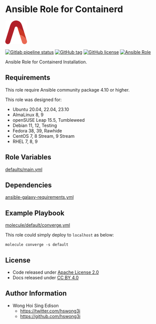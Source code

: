 # Ansible Role for Containerd

<a href="https://alvistack.com" title="AlviStack" target="_blank"><img src="/alvistack.svg" height="75" alt="AlviStack"></a>

[![Gitlab pipeline status](https://img.shields.io/gitlab/pipeline/alvistack/ansible-role-containerd/master)](https://gitlab.com/alvistack/ansible-role-containerd/-/pipelines)
[![GitHub tag](https://img.shields.io/github/tag/alvistack/ansible-role-containerd.svg)](https://github.com/alvistack/ansible-role-containerd/tags)
[![GitHub license](https://img.shields.io/github/license/alvistack/ansible-role-containerd.svg)](https://github.com/alvistack/ansible-role-containerd/blob/master/LICENSE)
[![Ansible Role](https://img.shields.io/badge/galaxy-alvistack.containerd-blue.svg)](https://galaxy.ansible.com/alvistack/containerd)

Ansible Role for Containerd Installation.

## Requirements

This role require Ansible community package 4.10 or higher.

This role was designed for:

-   Ubuntu 20.04, 22.04, 23.10
-   AlmaLinux 8, 9
-   openSUSE Leap 15.5, Tumbleweed
-   Debian 11, 12, Testing
-   Fedora 38, 39, Rawhide
-   CentOS 7, 8 Stream, 9 Stream
-   RHEL 7, 8, 9

## Role Variables

[defaults/main.yml](defaults/main.yml)

## Dependencies

[ansible-galaxy-requirements.yml](ansible-galaxy-requirements.yml)

## Example Playbook

[molecule/default/converge.yml](molecule/default/converge.yml)

This role could simply deploy to `localhost` as below:

    molecule converge -s default

## License

-   Code released under [Apache License 2.0](LICENSE)
-   Docs released under [CC BY 4.0](http://creativecommons.org/licenses/by/4.0/)

## Author Information

-   Wong Hoi Sing Edison
    -   <https://twitter.com/hswong3i>
    -   <https://github.com/hswong3i>
